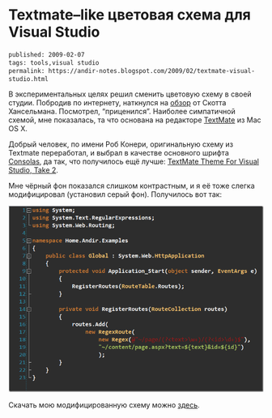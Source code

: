 Textmate–like цветовая схема для Visual Studio
==============================================

    published: 2009-02-07 
    tags: tools,visual studio
    permalink: https://andir-notes.blogspot.com/2009/02/textmate-visual-studio.html

В экспериментальных целях решил сменить цветовую схему в своей студии. Побродив по интернету, наткнулся на [обзор](http://www.hanselman.com/blog/VisualStudioProgrammerThemesGallery.aspx "Scott Hanselman: Visual Studio Programmer Themes Gallery") от Скотта Хансельмана. Посмотрел, “приценился”. Наиболее симпатичной схемой, мне показалась, та что основана на редакторе [TextMate](http://en.wikipedia.org/wiki/Textmate "Wikipedia: Textmate") из Mac OS X.

Добрый человек, по имени Роб Конери, оригинальную схему из Textmate переработал, и выбрал в качестве основного шрифта [Consolas](http://en.wikipedia.org/wiki/Consolas "Wikipedia: Consolas"), да так, что получилось ещё лучше: [TextMate Theme For Visual Studio, Take 2](http://blog.wekeroad.com/blog/textmate-theme-for-visual-studio-take-2/ "Rob Conery: TextMate Theme For Visual Studio, Take 2").

Мне чёрный фон показался слишком контрастным, и я её тоже слегка модифицировал (установил серый фон). Получилось вот так:

[![Скриншот: Тёмная цветовая схема для Visual Studio 2008 родом из TextMate](Screenshot__Dark_color_schema_for_Visual_Studio_2008_originated_from_TextMate.png "Скриншот: Тёмная цветовая схема для Visual Studio 2008 родом из TextMate")](grayed_textmate_theme[3].png)

Скачать мою модифицированную схему можно [здесь](Grayed_Textmate_Theme.zip "Файл: Тёмная цветовая схема для Visual Studio 2008").